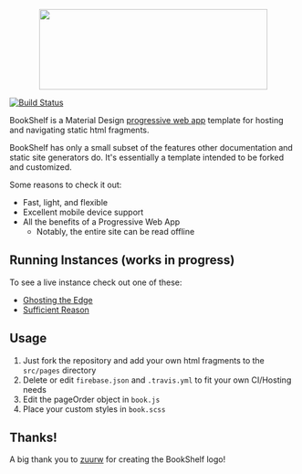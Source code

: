 <p align="center">
  <img width="400" height="141,88 " src="https://user-images.githubusercontent.com/40801473/43369939-7278fb6e-936e-11e8-8c7e-4fef86fefdfa.png">
</p>

[![Build Status](https://travis-ci.org/Nevenall/BookShelf.svg?branch=master)](https://travis-ci.org/Nevenall/BookShelf)


BookShelf is a Material Design [progressive web app](https://developers.google.com/web/progressive-web-apps/) template for hosting and navigating static html fragments. 

BookShelf has only a small subset of the features other documentation and static site generators do. It's essentially a template intended to be forked and customized. 

Some reasons to check it out:

- Fast, light, and flexible
- Excellent mobile device support
- All the benefits of a Progressive Web App
  - Notably, the entire site can be read offline

## Running Instances (works in progress)

To see a live instance check out one of these:

- [Ghosting the Edge](https://ghosting.bookshelf.press)
- [Sufficient Reason](https://sufficientreason.bookshelf.press)

## Usage 

1. Just fork the repository and add your own html fragments to the `src/pages` directory
2. Delete or edit `firebase.json` and `.travis.yml` to fit your own CI/Hosting needs
3. Edit the pageOrder object in `book.js`  
4. Place your custom styles in `book.scss` 


## Thanks!

A big thank you to [zuurw](https://github.com/zuurw/Graphic-Design-) for creating the BookShelf logo!
